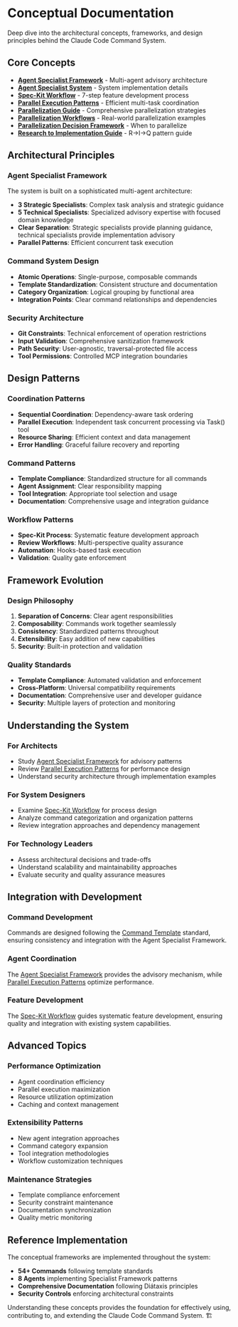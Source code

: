 # Conceptual Documentation

Deep dive into the architectural concepts, frameworks, and design principles behind the Claude Code Command System.

## Core Concepts

- **[Agent Specialist Framework](agent-specialist-framework.md)** - Multi-agent advisory architecture
- **[Agent Specialist System](agent-specialist-system.md)** - System implementation details
- **[Spec-Kit Workflow](speckit-workflow.md)** - 7-step feature development process
- **[Parallel Execution Patterns](parallel-execution-patterns.md)** - Efficient multi-task coordination
- **[Parallelization Guide](parallelization-guide.md)** - Comprehensive parallelization strategies
- **[Parallelization Workflows](../user/parallelization-workflows.md)** - Real-world parallelization examples
- **[Parallelization Decision Framework](../user/parallelization-decision-framework.md)** - When to parallelize
- **[Research to Implementation Guide](../user/research-to-implementation-guide.md)** - R→I→Q pattern guide

## Architectural Principles

### Agent Specialist Framework

The system is built on a sophisticated multi-agent architecture:

- **3 Strategic Specialists**: Complex task analysis and strategic guidance
- **5 Technical Specialists**: Specialized advisory expertise with focused domain knowledge
- **Clear Separation**: Strategic specialists provide planning guidance, technical specialists provide implementation advisory
- **Parallel Patterns**: Efficient concurrent task execution

### Command System Design

- **Atomic Operations**: Single-purpose, composable commands
- **Template Standardization**: Consistent structure and documentation
- **Category Organization**: Logical grouping by functional area
- **Integration Points**: Clear command relationships and dependencies

### Security Architecture

- **Git Constraints**: Technical enforcement of operation restrictions
- **Input Validation**: Comprehensive sanitization framework
- **Path Security**: User-agnostic, traversal-protected file access
- **Tool Permissions**: Controlled MCP integration boundaries

## Design Patterns

### Coordination Patterns

- **Sequential Coordination**: Dependency-aware task ordering
- **Parallel Execution**: Independent task concurrent processing via Task() tool
- **Resource Sharing**: Efficient context and data management
- **Error Handling**: Graceful failure recovery and reporting

### Command Patterns

- **Template Compliance**: Standardized structure for all commands
- **Agent Assignment**: Clear responsibility mapping
- **Tool Integration**: Appropriate tool selection and usage
- **Documentation**: Comprehensive usage and integration guidance

### Workflow Patterns

- **Spec-Kit Process**: Systematic feature development approach
- **Review Workflows**: Multi-perspective quality assurance
- **Automation**: Hooks-based task execution
- **Validation**: Quality gate enforcement

## Framework Evolution

### Design Philosophy

1. **Separation of Concerns**: Clear agent responsibilities
2. **Composability**: Commands work together seamlessly
3. **Consistency**: Standardized patterns throughout
4. **Extensibility**: Easy addition of new capabilities
5. **Security**: Built-in protection and validation

### Quality Standards

- **Template Compliance**: Automated validation and enforcement
- **Cross-Platform**: Universal compatibility requirements
- **Documentation**: Comprehensive user and developer guidance
- **Security**: Multiple layers of protection and monitoring

## Understanding the System

### For Architects

- Study [Agent Specialist Framework](agent-specialist-framework.md) for advisory patterns
- Review [Parallel Execution Patterns](parallel-execution-patterns.md) for performance design
- Understand security architecture through implementation examples

### For System Designers

- Examine [Spec-Kit Workflow](speckit-workflow.md) for process design
- Analyze command categorization and organization patterns
- Review integration approaches and dependency management

### For Technology Leaders

- Assess architectural decisions and trade-offs
- Understand scalability and maintainability approaches
- Evaluate security and quality assurance measures

## Integration with Development

### Command Development

Commands are designed following the [Command Template](../developer/command-template.md) standard, ensuring consistency and
integration with the Agent Specialist Framework.

### Agent Coordination

The [Agent Specialist Framework](agent-specialist-framework.md) provides the advisory mechanism, while
[Parallel Execution Patterns](parallel-execution-patterns.md) optimize performance.

### Feature Development

The [Spec-Kit Workflow](speckit-workflow.md) guides systematic feature development, ensuring quality and
integration with existing system capabilities.

## Advanced Topics

### Performance Optimization

- Agent coordination efficiency
- Parallel execution maximization
- Resource utilization optimization
- Caching and context management

### Extensibility Patterns

- New agent integration approaches
- Command category expansion
- Tool integration methodologies
- Workflow customization techniques

### Maintenance Strategies

- Template compliance enforcement
- Security constraint maintenance
- Documentation synchronization
- Quality metric monitoring

## Reference Implementation

The conceptual frameworks are implemented throughout the system:

- **54+ Commands** following template standards
- **8 Agents** implementing Specialist Framework patterns
- **Comprehensive Documentation** following Diátaxis principles
- **Security Controls** enforcing architectural constraints

Understanding these concepts provides the foundation for effectively using, contributing to, and extending the Claude Code Command System. 🏗️
